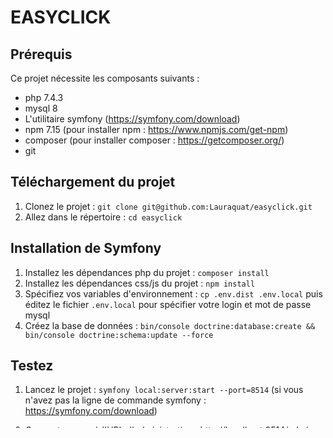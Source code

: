 # EASYCLICK

## Prérequis

Ce projet nécessite les composants suivants :
- php 7.4.3
- mysql 8
- L'utilitaire symfony (https://symfony.com/download)
- npm 7.15 (pour installer npm : https://www.npmjs.com/get-npm)
- composer (pour installer composer : https://getcomposer.org/)
- git

## Téléchargement du projet

1. Clonez le projet : `git clone git@github.com:Lauraquat/easyclick.git`
2. Allez dans le répertoire : `cd easyclick` 

## Installation de Symfony

1. Installez les dépendances php du projet : `composer install`
2. Installez les dépendances css/js du projet : `npm install` 
3. Spécifiez vos variables d'environnement : `cp .env.dist .env.local` puis éditez le fichier `.env.local` pour spécifier votre login et mot de passe mysql
4. Créez la base de données : `bin/console doctrine:database:create && bin/console doctrine:schema:update --force`

## Testez

1. Lancez le projet : `symfony local:server:start --port=8514` (si vous n'avez pas la ligne de commande symfony : https://symfony.com/download)
2. Connectez vous à l'URL d'administration : http://localhost:8514/admin
3. Créez quelques éléments afin de générer le contenu de la base de données (en cliquant sur "add carte")
    Exemple de saisie pour une entrée :

    Type = Entrées  (les types acceptés sont : Entrées, Plats, Desserts, Boissons)
    Intitulé = La flamme de l'Océan
    Description = Rouget - Betterave hibiscus
    Image = (utiliser par exemple l'url d'une image publique sur internet)
    Prix = 17
    Quantité = 15

    **Note : la liaison n'a pas été créée en base de donnée pour les formules et les boissons. Si vous créez un produit de type Boissons, vous ne pourrez pas l'ajouter au panier. Dans le code, ces 2 pages sont statiques.**

4. Afin de passer une commande et pouvoir voir la gestion des stocks, allez sur l'URL : http://localhost:8514/entrees
5. Cliquez sur "Ajouter" pour mettre au panier l'un des produits que vous avez enregistré en base de données
6. Cliquez sur le panier en haut à droite du site pour consulter votre panier
7. Validez le panier ou ajoutez d'autres plats si vous le voulez.
